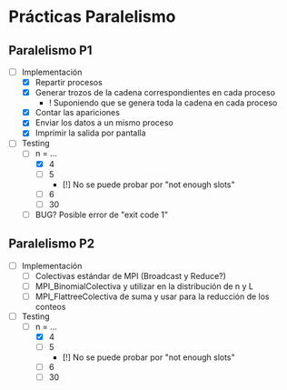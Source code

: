 # Prácticas Paralelismo

## Paralelismo P1

- [ ] Implementación
  - [X] Repartir procesos
  - [X] Generar trozos de la cadena correspondientes en cada proceso
    - ! Suponiendo que se genera toda la cadena en cada proceso
  - [X] Contar las apariciones
  - [X] Enviar los datos a un mismo proceso
  - [X] Imprimir la salida por pantalla
- [ ] Testing
  - [ ] n = ...
    - [X] 4
    - [ ] 5
      - [!] No se puede probar por "not enough slots"
    - [ ] 6
    - [ ] 30
  - [ ] BUG? Posible error de "exit code 1"

## Paralelismo P2

- [ ] Implementación
  - [ ] Colectivas estándar de MPI (Broadcast y Reduce?)
  - [ ] MPI_BinomialColectiva y utilizar en la distribución de n y L
  - [ ] MPI_FlattreeColectiva de suma y usar para la reducción de los conteos
- [ ] Testing
  - [ ] n = ...
    - [X] 4
    - [ ] 5
      - [!] No se puede probar por "not enough slots"
    - [ ] 6
    - [ ] 30